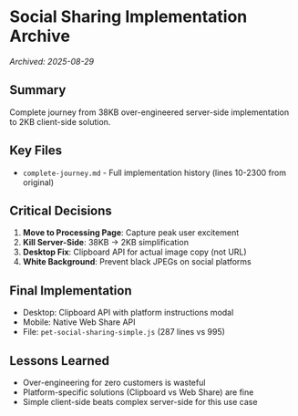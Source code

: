 # Social Sharing Implementation Archive
*Archived: 2025-08-29*

## Summary
Complete journey from 38KB over-engineered server-side implementation to 2KB client-side solution.

## Key Files
- `complete-journey.md` - Full implementation history (lines 10-2300 from original)

## Critical Decisions
1. **Move to Processing Page**: Capture peak user excitement
2. **Kill Server-Side**: 38KB → 2KB simplification 
3. **Desktop Fix**: Clipboard API for actual image copy (not URL)
4. **White Background**: Prevent black JPEGs on social platforms

## Final Implementation
- Desktop: Clipboard API with platform instructions modal
- Mobile: Native Web Share API
- File: `pet-social-sharing-simple.js` (287 lines vs 995)

## Lessons Learned
- Over-engineering for zero customers is wasteful
- Platform-specific solutions (Clipboard vs Web Share) are fine
- Simple client-side beats complex server-side for this use case